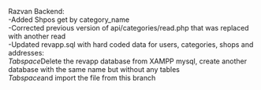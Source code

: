 Razvan Backend:  
-Added Shpos get by category_name  
-Corrected previous version of api/categories/read.php that was replaced with another read  
-Updated revapp.sql with hard coded data for users, categories, shops and addresses:  
*Tabspace*Delete the revapp database from XAMPP mysql, create another database with the same name but without any tables  
*Tabspace*and import the file from this branch  
